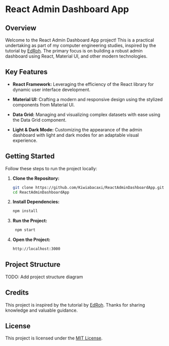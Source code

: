 # React Admin Dashboard App

## Overview

Welcome to the React Admin Dashboard App project! This is a practical undertaking as part of my computer engineering studies, inspired by the tutorial by [EdRoh](https://www.youtube.com/watch?v=wYpCWwD1oz0). The primary focus is on building a robust admin dashboard using React, Material UI, and other modern technologies.

## Key Features

- **React Framework:** Leveraging the efficiency of the React library for dynamic user interface development.

- **Material UI:** Crafting a modern and responsive design using the stylized components from Material UI.

- **Data Grid:** Managing and visualizing complex datasets with ease using the Data Grid component.

- **Light & Dark Mode:** Customizing the appearance of the admin dashboard with light and dark modes for an adaptable visual experience.

## Getting Started

Follow these steps to run the project locally:

1. **Clone the Repository:**

   ```bash
   git clone https://github.com/Kiwiabacaxi/ReactAdminDashboardApp.git
   cd ReactAdminDashboardApp
   ```

2. **Install Dependencies:**

   ```bash
   npm install
   ```

3. **Run the Project:**

   ```bash
    npm start
    ```

4. **Open the Project:**

    ```bash
    http://localhost:3000
    ```

## Project Structure

TODO: Add project structure diagram

## Credits

This project is inspired by the tutorial by [EdRoh](https://www.youtube.com/watch?v=wYpCWwD1oz0). Thanks for sharing knowledge and valuable guidance.

## License

This project is licensed under the [MIT License](LICENSE).
